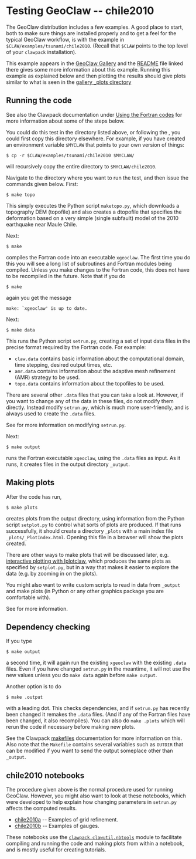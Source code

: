 # Testing GeoClaw -- chile2010

The GeoClaw distribution includes a few examples.  A good place to start, both
to make sure things are installed properly and to get a feel for the typical
GeoClaw workflow, is with the example in `$CLAW/examples/tsunami/chile2010`.
(Recall that `$CLAW` points to the top level of your `clawpack` installation).

This example appears in the [GeoClaw Gallery](https://www.clawpack.org/gallery/gallery/gallery_geoclaw.html#chile-2010-tsunami) and the
[README](https://www.clawpack.org/gallery/_static/geoclaw/examples/tsunami/chile2010/README.html) file linked there gives some more information about this example.
Running this example as explained below and then plotting the results should
give plots similar to what is seen in the
[gallery _plots directory](https://www.clawpack.org/gallery/_static/geoclaw/examples/tsunami/chile2010/_plots/_PlotIndex.html)


## Running the code

See also the Clawpack documentation under
[Using the Fortran codes](https://www.clawpack.org/contents.html#using-the-fortran-codes)
for more information about some of the steps below.

You could do this test in the directory listed above, or following the
[](workflow), you could first copy this directory elsewhere.  For example,
if you have created an environment variable `$MYCLAW` that points to your
own version of things:

    $ cp -r $CLAW/examples/tsunami/chile2010 $MYCLAW/

will recursively copy the entire directory to `$MYCLAW/chile2010`.

Navigate to the directory where you want to run the test, and then issue
the commands given below.  First:

    $ make topo

This simply executes the Python script `maketopo.py`, which downloads
a topography DEM (topofile) and also creates a dtopofile that specifies the
deformation based on a very simple (single subfault) model of the 2010
earthquake near Maule Chile.

Next:

    $ make

compiles the Fortran code into an executable `xgeoclaw`.  The first time
you do this you will see a long list of subroutines and Fortran modules being
compiled.  Unless you make changes to the Fortran code, this does not have
to be recompiled in the future.  Note that if you do

    $ make

again you get the message

    make: `xgeoclaw' is up to date.

Next:

    $ make data

This runs the Python script `setrun.py`, creating a set of input data files in
the precise format required by the Fortran code. For example:

- `claw.data` contains basic information about the computational domain,
  time stepping, desired output times, etc.
- `amr.data` contains information about the adaptive mesh refinement (AMR)
  strategy to be used.
- `topo.data` contains information about the topofiles to be used.

There are several other `.data` files that you can take a look at.  However,
if you want to change any of the data in these files, do not modify them
directly.  Instead modify `setrun.py`, which is much more user-friendly,
and is always used to create the `.data` files.

See [](intro_setrun) for more information on modifying `setrun.py`.

Next:

    $ make output

runs the Fortran executable `xgeoclaw`, using the `.data` files as input.
As it runs,  it creates files in the output directory `_output`.

## Making plots

After the code has run,

    $ make plots

creates plots from the output directory, using information from the Python
script `setplot.py` to control what sorts of plots are produced.  If that
runs successfully, it should create a directory `_plots` with a main index
file `_plots/_PlotIndex.html`.  Opening this file in a browser will show
the plots created.

There are other ways to make plots that will be discussed later, e.g.
[interactive plotting with Iplotclaw](https://www.clawpack.org/plotting_python.html#interactive-plotting-with-iplotclaw),
which produces the
same plots as specified by `setplot.py`, but in a way that makes it easier
to explore the data (e.g. by zooming in on the plots).

You might also want to write custom scripts to read in data from `_output`
and make plots (in Python or any other graphics package you are comfortable
with).

See [](intro_postproc) for more information.

## Dependency checking

If you type

    $ make output

a second time, it will again run the existing `xgeoclaw` with the existing
`.data` files.  Even if you have changed `setrun.py` in the meantime, it will
not use the new values unless you do `make data` again before `make output`.

Another option is to do

    $ make .output

with a leading dot.  This checks dependencies, and if `setrun.py` has
recently been changed it remakes the `.data` files. (And if any of the Fortran
files have been changed, it also recompiles).  You can also do `make .plots`
which will rerun the code if necessary before making new plots.

See the Clawpack [makefiles](https://www.clawpack.org/makefiles.html)
documentation for more information on this.  Also note that the `Makefile`
contains several variables such as `OUTDIR` that can be modified if you want
to send the output someplace other than `_output`.

## chile2010 notebooks

The procedure given above is the normal procedure used for running GeoClaw.
However, you might also want to look at these notebooks, which were developed
to help explain how changing parameters in `setrun.py` affects the computed
results.

- [chile2010a](https://www.clawpack.org/gallery/_static/apps/notebooks/geoclaw/chile2010a/chile2010a.html) -- Examples of grid refinement.
- [chile2010b](https://www.clawpack.org/gallery/_static/apps/notebooks/geoclaw/chile2010b/chile2010b.html) -- Examples of gauges.

These notebooks use the [`clawpack.clawutil.nbtools`](https://github.com/clawpack/clawutil/blob/master/src/python/clawutil/nbtools.py)
module to facilitate
compiling and running the code and making plots from within a notebook,
and is mostly useful for creating tutorials.
